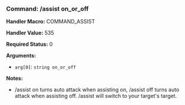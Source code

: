 ### Command: /assist on_or_off

**Handler Macro:** COMMAND_ASSIST

**Handler Value:** 535

**Required Status:** 0

**Arguments:**
- `arg[0]`: `string on_or_off`

**Notes:**
- /assist on turns auto attack when assisting on, /assist off turns auto attack when assisting off.  /assist will switch to your target's target.